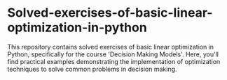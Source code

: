 # Solved-exercises-of-basic-linear-optimization-in-python
This repository contains solved exercises of basic linear optimization in Python, specifically for the course 'Decision Making Models'. Here, you'll find practical examples demonstrating the implementation of optimization techniques to solve common problems in decision making.
